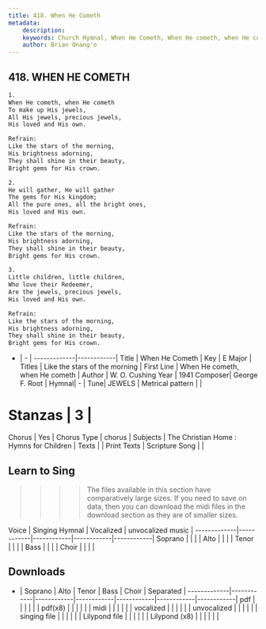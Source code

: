 ```yaml
---
title: 418. When He Cometh
metadata:
    description: 
    keywords: Church Hymnal, When He Cometh, When He cometh, when He cometh , Like the stars of the morning
    author: Brian Onang'o
---
```



## 418. WHEN HE COMETH

```txt
1.
When He cometh, when He cometh 
To make up His jewels, 
All His jewels, precious jewels, 
His loved and His own. 

Refrain:
Like the stars of the morning, 
His brightness adorning, 
They shall shine in their beauty, 
Bright gems for His crown. 

2.
He will gather, He will gather 
The gems for His kingdom; 
All the pure ones, all the bright ones, 
His loved and His own. 

Refrain:
Like the stars of the morning, 
His brightness adorning, 
They shall shine in their beauty, 
Bright gems for His crown. 

3.
Little children, little children, 
Who love their Redeemer, 
Are the jewels, precious jewels, 
His loved and His own.

Refrain:
Like the stars of the morning, 
His brightness adorning, 
They shall shine in their beauty, 
Bright gems for His crown. 

```

- |   -  |
-------------|------------|
Title | When He Cometh |
Key | E Major |
Titles | Like the stars of the morning |
First Line | When He cometh, when He cometh  |
Author | W. O. Cushing
Year | 1941
Composer| George F. Root |
Hymnal|  - |
Tune| JEWELS |
Metrical pattern | |
# Stanzas | 3 |
Chorus | Yes |
Chorus Type | chorus |
Subjects | The Christian Home : Hymns for Children |
Texts |  |
Print Texts | 
Scripture Song |  |
  
## Learn to Sing

>>>> The files available in this section have comparatively large sizes. If you need to save on data, then you can download the midi files in the download section as they are of smaller sizes.

Voice |  Singing Hymnal | Vocalized | unvocalized music |
-------------|------------|------------|------------|------------|
Soprano | | | |
Alto | | | |
Tenor | | | |
Bass | | | |
Choir | | | |

## Downloads

- |  Soprano | Alto | Tenor | Bass | Choir | Separated |
-------------|------------|------------|------------|------------|------------|------------|
pdf | | | | | |
pdf(x8) | | | | | |
midi | | | | | |
vocalized | | | | | |
unvocalized | | | | | |
singing file | | | | | |
Lilypond file | | | | | |
Lilypond (x8) | | | | | |
  
